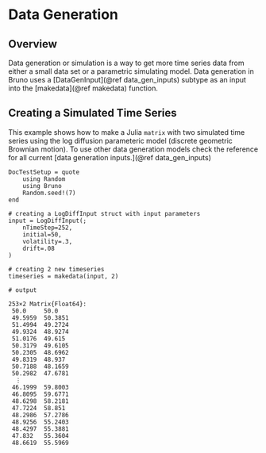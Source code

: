 # Data Generation

## Overview
Data generation or simulation is a way to get more time series data from either a small data set or a parametric simulating model. Data generation in Bruno uses a [DataGenInput](@ref data_gen_inputs) subtype as an input into the [makedata](@ref makedata) function.

## Creating a Simulated Time Series 
This example shows how to make a Julia `matrix` with two simulated time series using the log diffusion parameteric model (discrete geometric Brownian motion). To use other data generation models check the reference for all current [data generation inputs.](@ref data_gen_inputs)
```@meta
DocTestSetup = quote
    using Random
    using Bruno
    Random.seed!(7)
end
```

```jldoctest; output = false
# creating a LogDiffInput struct with input parameters
input = LogDiffInput(; 
    nTimeStep=252, 
    initial=50, 
    volatility=.3,
    drift=.08
)

# creating 2 new timeseries
timeseries = makedata(input, 2) 

# output

253×2 Matrix{Float64}:
 50.0     50.0
 49.5959  50.3851
 51.4994  49.2724
 49.9324  48.9274
 51.0176  49.615
 50.3179  49.6105
 50.2305  48.6962
 49.8319  48.937
 50.7188  48.1659
 50.2982  47.6781
  ⋮       
 46.1999  59.8003
 46.8095  59.6771
 48.6298  58.2181
 47.7224  58.851
 48.2986  57.2786
 48.9256  55.2403
 48.4297  55.3881
 47.832   55.3604
 48.6619  55.5969
```
